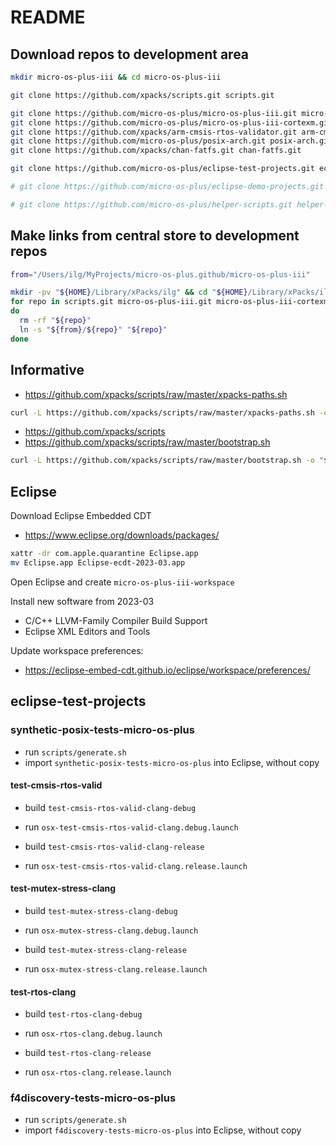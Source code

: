 # README

## Download repos to development area

```bash
mkdir micro-os-plus-iii && cd micro-os-plus-iii

git clone https://github.com/xpacks/scripts.git scripts.git

git clone https://github.com/micro-os-plus/micro-os-plus-iii.git micro-os-plus-iii.git
git clone https://github.com/micro-os-plus/micro-os-plus-iii-cortexm.git micro-os-plus-iii-cortexm.git
git clone https://github.com/xpacks/arm-cmsis-rtos-validator.git arm-cmsis-rtos-validator.git
git clone https://github.com/micro-os-plus/posix-arch.git posix-arch.git
git clone https://github.com/xpacks/chan-fatfs.git chan-fatfs.git

git clone https://github.com/micro-os-plus/eclipse-test-projects.git eclipse-test-projects.git

# git clone https://github.com/micro-os-plus/eclipse-demo-projects.git eclipse-demo-projects.git

# git clone https://github.com/micro-os-plus/helper-scripts.git helper-scripts.git
```

## Make links from central store to development repos

```bash
from="/Users/ilg/MyProjects/micro-os-plus.github/micro-os-plus-iii"

mkdir -pv "${HOME}/Library/xPacks/ilg" && cd "${HOME}/Library/xPacks/ilg"
for repo in scripts.git micro-os-plus-iii.git micro-os-plus-iii-cortexm.git arm-cmsis-rtos-validator.git posix-arch.git chan-fatfs.git
do
  rm -rf "${repo}"
  ln -s "${from}/${repo}" "${repo}"
done
```

## Informative

- <https://github.com/xpacks/scripts/raw/master/xpacks-paths.sh>

```bash
curl -L https://github.com/xpacks/scripts/raw/master/xpacks-paths.sh -o "${HOME}/Downloads/xpacks-paths.sh"
```

- <https://github.com/xpacks/scripts>
- <https://github.com/xpacks/scripts/raw/master/bootstrap.sh>

```bash
curl -L https://github.com/xpacks/scripts/raw/master/bootstrap.sh -o "${HOME}/Downloads/bootstrap.sh"
```

## Eclipse

Download Eclipse Embedded CDT

- <https://www.eclipse.org/downloads/packages/>

```bash
xattr -dr com.apple.quarantine Eclipse.app
mv Eclipse.app Eclipse-ecdt-2023-03.app
```

Open Eclipse and create `micro-os-plus-iii-workspace`

Install new software from 2023-03

- C/C++ LLVM-Family Compiler Build Support
- Eclipse XML Editors and Tools

Update workspace preferences:

- <https://eclipse-embed-cdt.github.io/eclipse/workspace/preferences/>

## eclipse-test-projects

### synthetic-posix-tests-micro-os-plus

- run `scripts/generate.sh`
- import `synthetic-posix-tests-micro-os-plus` into Eclipse, without copy

#### test-cmsis-rtos-valid

- build `test-cmsis-rtos-valid-clang-debug`
- run `osx-test-cmsis-rtos-valid-clang.debug.launch`

- build `test-cmsis-rtos-valid-clang-release`
- run `osx-test-cmsis-rtos-valid-clang.release.launch`

#### test-mutex-stress-clang

- build `test-mutex-stress-clang-debug`
- run `osx-mutex-stress-clang.debug.launch`

- build `test-mutex-stress-clang-release`
- run `osx-mutex-stress-clang.release.launch`

#### test-rtos-clang

- build `test-rtos-clang-debug`
- run `osx-rtos-clang.debug.launch`

- build `test-rtos-clang-release`
- run `osx-rtos-clang.release.launch`

### f4discovery-tests-micro-os-plus

- run `scripts/generate.sh`
- import `f4discovery-tests-micro-os-plus` into Eclipse, without copy
